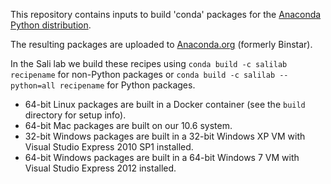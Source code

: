 This repository contains inputs to build 'conda' packages for the
[Anaconda Python distribution](https://store.continuum.io/cshop/anaconda/).

The resulting packages are uploaded to [Anaconda.org](http://anaconda.org/salilab/) (formerly Binstar).

In the Sali lab we build these recipes using `conda build -c salilab recipename`
for non-Python packages or
`conda build -c salilab --python=all recipename` for Python packages.

 - 64-bit Linux packages are built in a Docker container (see the `build`
   directory for setup info).
 - 64-bit Mac packages are built on our 10.6 system.
 - 32-bit Windows packages are built in a 32-bit Windows XP VM with
   Visual Studio Express 2010 SP1 installed.
 - 64-bit Windows packages are built in a 64-bit Windows 7 VM with
   Visual Studio Express 2012 installed.
